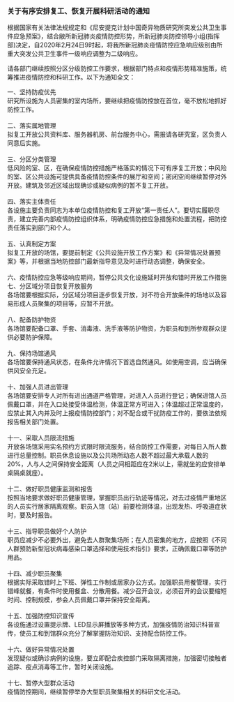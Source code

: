 <h3 class="text-center">关于有序安排复工、恢复开展科研活动的通知</h3>

[title]: <> (关于有序安排复工、恢复开展科研活动的通知)
[time]: <> (2020-02-24)

根据国家有关法律法规规定和《尼安提克计划中国奇异物质研究所突发公共卫生事件应急预案》，结合敝所新冠肺炎疫情防控形势，所新冠肺炎防控领导小组(指挥部)决定，自2020年2月24日9时起，将我所新冠肺炎疫情防控应急响应级别由所重大突发公共卫生事件一级响应调整为二级响应。

请各部门继续按照分区分级防控工作要求，根据部门特点和疫情形势精准施策，统筹推进疫情防控和科研工作。以下为通知全文：      

一、坚持防疫优先    
研究所设施为人员密集的室内场所，要继续把疫情防控放在首位，毫不放松地抓好防控工作。    
<br>
二、落实属地管理         
拟复工开放公共资料库、服务器机房、前台服务中心，需报请各研究室，区负责人同意后实施。     
<br>
三、分区分类管理          
低风险的室、区，在确保疫情防控措施严格落实的情况下可有序复工开放；中风险的室、区公共设施可提供具备疫情防控条件的展厅和空间；密闭空间继续暂停对外开放。建筑及邻近区域出现确诊或疑似病例的暂不复工开放。                 
<br>
四、落实主体责任           
各设施主要负责同志为本单位疫情防控和复工开放“第一责任人”。要切实履职尽责，建立完善内部疫情防控组织体系，明确疫情防控应急措施和处置流程，把防控责任落实到部门和个人。          
<br>
五、认真制定方案          
拟复工开放的场馆，要提前制定《公共设施开放工作方案》和《异常情况处置预案》等，并根据当地防控部门最新指导意见及时进行动态调整，确保安全。  
<br>
六、疫情防控应急等级响应期间，暂停公共文化设施延时开放和错时开放工作措施
<br>
七、分区域分项目恢复开放服务             
各场馆要根据实际，分区域分项目逐步恢复开放，对不符合开放条件的场地以及容易形成人员聚集的项目等，应暂不开放。     
<br>
八、配备防护物资          
各场馆要配备口罩、手套、消毒液、洗手液等防护物资，为职员和到所参观群众提供必要防护保障。         
<br>
九、保持场馆通风         
各场馆要保持通风状态，在条件允许情况下首选自然通风。如使用空调，应当确保供风安全充足。     
<br>
十、加强人员进出管理             
各场馆要安排专人对所有进出通道严格管理，对进入人员进行登记；确保进馆人员佩戴口罩，并在入口处接受体温检测，体温正常方可进入；体温超过正常温度的，应禁止其入内并及时上报疫情防控部门；对不配合或干扰防疫工作的，要依法依规报告相关部门处置。          
<br>
十一、采取人员限流措施          
开放各场馆采用实名预约方式限时限流服务，结合防控工作需要，对每日入所人数进行总量控制。职员休息设施以及公共场所动态人数不超过最大承载人数的20%，人与人之间保持安全距离（人员之间相距应在2米以上，需就坐的应安排单桌隔桌就座）。    
<br>
十二、做好职员健康监测和报告         
按照当地要求做好职员健康管理，掌握职员出行轨迹等情况，对去过疫情严重地区的人员实行居家隔离观察。职员入馆（站）前要检测体温，出现发热、呼吸道症状时，要及时报告。       
<br>
十三、指导职员做好个人防护         
职员应减少不必要外出，避免去人群聚集场所；在人员密集的地方，应按照《不同人群预防新型冠状病毒感染口罩选择和使用技术指引》要求，正确佩戴口罩等防护用品。   
<br>
十四、减少职员聚集         
根据实际采取错时上下班、弹性工作制或居家办公方式。加强职员用餐管理，实行错峰就餐，有条件时使用餐盒、分散用餐。减少召开会议，必须召开的会议要缩短时间、控制规模，参会人员佩戴口罩并保持安全距离。              
<br>
十五、加强防控知识宣传           
各设施通过设置提示牌、LED显示屏播放等多种方式，加强疫情防治知识科普宣传，使员工和到馆群众充分了解掌握防治知识、支持配合防控工作。        
<br>
十六、做好异常情况处置           
发现疑似或确诊病例的设施，要立即配合疾控部门采取隔离措施，加强密切接触者追踪、疫点消毒等工作，暂时关闭设施。          
<br>
十七、暂停大型群众活动          
疫情防控期间，继续暂停举办大型职员聚集相关的科研文化活动。 
<br>

